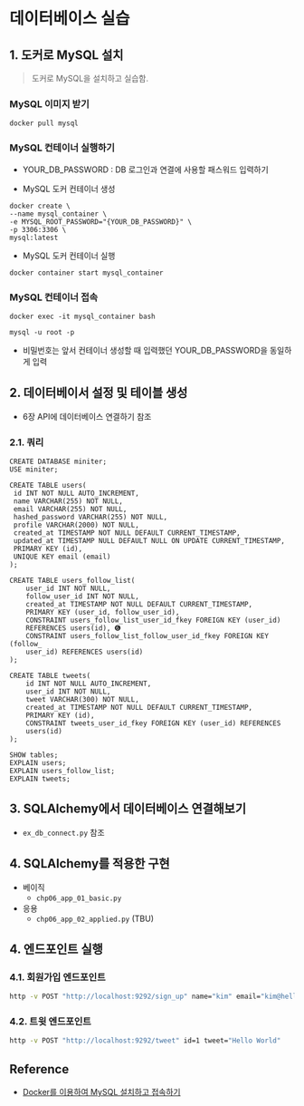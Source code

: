 # 데이터베이스 실습

## 1. 도커로 MySQL 설치

>도커로 MySQL을 설치하고 실습함.

### MySQL 이미지 받기

```shell
docker pull mysql
```

### MySQL 컨테이너 실행하기

- YOUR_DB_PASSWORD : DB 로그인과 연결에 사용할 패스워드 입력하기

- MySQL 도커 컨테이너 생성
```shell
docker create \                       
--name mysql_container \
-e MYSQL_ROOT_PASSWORD="{YOUR_DB_PASSWORD}" \
-p 3306:3306 \
mysql:latest
```

- MySQL 도커 컨테이너 실행
```shell
docker container start mysql_container 
```

### MySQL 컨테이너 접속

```shell
docker exec -it mysql_container bash
```

```text
mysql -u root -p
```

- 비밀번호는 앞서 컨테이너 생성할 때 입력했던 YOUR_DB_PASSWORD을 동일하게 입력


## 2. 데이터베이서 설정 및 테이블 생성

- 6장 API에 데이터베이스 연결하기 참조

### 2.1. 쿼리

```mysql
CREATE DATABASE miniter;
USE miniter;

CREATE TABLE users(
 id INT NOT NULL AUTO_INCREMENT,
 name VARCHAR(255) NOT NULL,
 email VARCHAR(255) NOT NULL,
 hashed_password VARCHAR(255) NOT NULL,
 profile VARCHAR(2000) NOT NULL,
 created_at TIMESTAMP NOT NULL DEFAULT CURRENT_TIMESTAMP,
 updated_at TIMESTAMP NULL DEFAULT NULL ON UPDATE CURRENT_TIMESTAMP,
 PRIMARY KEY (id),
 UNIQUE KEY email (email)
);

CREATE TABLE users_follow_list(
    user_id INT NOT NULL,
    follow_user_id INT NOT NULL,
    created_at TIMESTAMP NOT NULL DEFAULT CURRENT_TIMESTAMP,
    PRIMARY KEY (user_id, follow_user_id),
    CONSTRAINT users_follow_list_user_id_fkey FOREIGN KEY (user_id)
    REFERENCES users(id), ➏
    CONSTRAINT users_follow_list_follow_user_id_fkey FOREIGN KEY (follow_
    user_id) REFERENCES users(id)
);

CREATE TABLE tweets(
    id INT NOT NULL AUTO_INCREMENT,
    user_id INT NOT NULL,
    tweet VARCHAR(300) NOT NULL,
    created_at TIMESTAMP NOT NULL DEFAULT CURRENT_TIMESTAMP,
    PRIMARY KEY (id),
    CONSTRAINT tweets_user_id_fkey FOREIGN KEY (user_id) REFERENCES
    users(id)
);

SHOW tables;
EXPLAIN users;
EXPLAIN users_follow_list;
EXPLAIN tweets;
```

## 3. SQLAlchemy에서 데이터베이스 연결해보기

- `ex_db_connect.py` 참조

## 4. SQLAlchemy를 적용한 구현

- 베이직
  - `chp06_app_01_basic.py`
- 응용
  - `chp06_app_02_applied.py` (TBU) 

## 4. 엔드포인트 실행

### 4.1. 회원가입 엔드포인트

```bash
http -v POST "http://localhost:9292/sign_up" name="kim" email="kim@helloworld.org" password="test1234" profile="test_kim"
```

### 4.2. 트윗 엔드포인트

```bash
http -v POST "http://localhost:9292/tweet" id=1 tweet="Hello World"
```

## Reference

- [Docker를 이용하여 MySQL 설치하고 접속하기](https://happymemoryies.tistory.com/68)